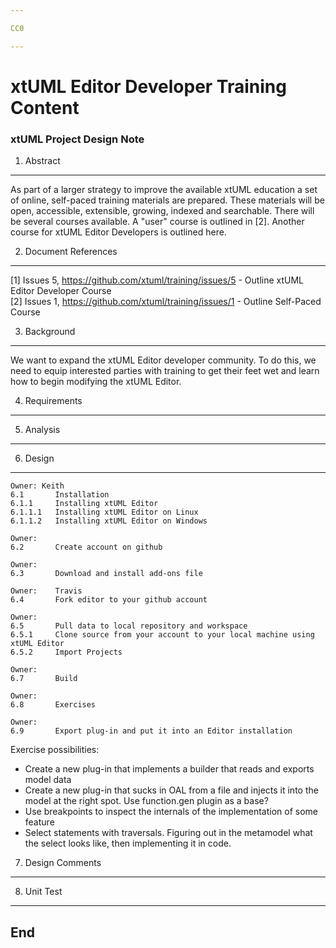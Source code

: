 ```yaml
---

CC0

---
```


# xtUML Editor Developer Training Content
### xtUML Project Design Note


1. Abstract
-----------
As part of a larger strategy to improve the available xtUML education a
set of online, self-paced training materials are prepared.  These materials
will be open, accessible, extensible, growing, indexed and searchable.
There will be several courses available.  A "user" course is outlined in [2]. Another
course for xtUML Editor Developers is outlined here.

2. Document References
----------------------
[1] Issues 5, https://github.com/xtuml/training/issues/5 -
    Outline xtUML Editor Developer Course  
[2] Issues 1, https://github.com/xtuml/training/issues/1 -
    Outline Self-Paced Course  

3. Background
-------------
We want to expand the xtUML Editor developer community.  To do this, we need to equip
interested parties with training to get their feet wet and learn how to begin modifying 
the xtUML Editor.

4. Requirements
---------------

5. Analysis
-----------

6. Design
---------
```
Owner: Keith
6.1       Installation  
6.1.1     Installing xtUML Editor  
6.1.1.1   Installing xtUML Editor on Linux  
6.1.1.2   Installing xtUML Editor on Windows  
```
```
Owner: 
6.2       Create account on github
```
```
Owner: 
6.3       Download and install add-ons file
```
```
Owner:    Travis  
6.4       Fork editor to your github account  
```
```
Owner: 
6.5       Pull data to local repository and workspace  
6.5.1     Clone source from your account to your local machine using xtUML Editor  
6.5.2     Import Projects
```
```
Owner: 
6.7       Build
```
```
Owner: 
6.8       Exercises
```
```
Owner: 
6.9       Export plug-in and put it into an Editor installation
```

Exercise possibilities:
- Create a new plug-in that implements a builder that reads and exports model data
- Create a new plug-in that sucks in OAL from a file and injects it into the model at 
the right spot.  Use function.gen plugin as a base?
- Use breakpoints to inspect the internals of the implementation of some feature
- Select statements with traversals.  Figuring out in the metamodel what the select 
looks like, then implementing it in code.

7. Design Comments
------------------

8. Unit Test
------------

End
---
